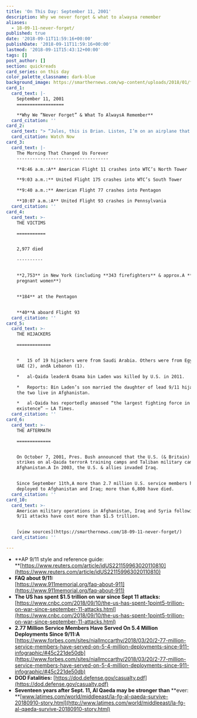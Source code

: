 ```yaml
---
title: 'On This Day: September 11, 2001'
description: Why we never forget & what to alwaysa remember
aliases:
  - 18-09-11-never-forget/
published: true
date: '2018-09-11T11:59:16+00:00'
publishDate: '2018-09-11T11:59:16+00:00'
lastmod: '2018-09-11T15:43:12+00:00'
tags: []
post_author: []
section: quickreads
card_series: on this day
color_palette_classname: dark-blue
background_image: https://smarthernews.com/wp-content/uploads/2018/01/flags-scaled.jpg
card_1:
  card_text: |-
    September 11, 2001
    ==================

    **Why We “Never Forget” & What To AlwaysA Remember**
  card_citation: ''
card_2:
  card_text: "> “Jules, this is Brian. Listen, I’m on an airplane that’s been hijacked. If things don’t go well, and it’s not looking good, I just want you to know I absolutely love you. I want you to do good, go have good times – same to my parents and everybody … and I’ll see you when you get there.”\n> \n> Brian Sweeney, United Airlines Flight 175 passenger, in a message to his wife\n\n[Watch Now](https://www.youtube.com/embed/gulhkfAjTko?enablejsapi=1&autoplay=1&rel=0)"
  card_citation: Watch Now
card_3:
  card_text: |-
    The Morning That Changed Us Forever
    -----------------------------------

    **8:46 a.m.:A** American Flight 11 crashes into WTC’s North Tower

    **9:03 a.m.:** United Flight 175 crashes into WTC’s South Tower

    **9:40 a.m.:** American Flight 77 crashes into Pentagon

    **10:07 a.m.:A** United Flight 93 crashes in Pennsylvania
  card_citation: ''
card_4:
  card_text: >-
    THE VICTIMS

    ===========


    2,977 died

    ----------


    **2,753** in New York (including **343 firefighters** & approx.A **11
    pregnant women**)


    **184** at the Pentagon


    **40**A aboard Flight 93
  card_citation: ''
card_5:
  card_text: >-
    THE HIJACKERS

    =============


    *   15 of 19 hijackers were from Saudi Arabia. Others were from Egypt (2),
    UAE (2), andA Lebanon (1).

    *   al-Qaida leaderA Osama bin Laden was killed by U.S. in 2011.

    *   Reports: Bin Laden’s son married the daughter of lead 9/11 hijacker &
    the two live in Afghanistan.

    *   al-Qaida has reportedly amassed “the largest fighting force in its
    existence” – LA Times.
  card_citation: ''
card_6:
  card_text: >-
    THE AFTERMATH

    =============


    On October 7, 2001, Pres. Bush announced that the U.S. (& Britain) began air
    strikes on al-Qaida terrorA training camps and Taliban military camps in
    Afghanistan.A In 2003, the U.S. & allies invaded Iraq.


    Since September 11th,A more than 2.7 million U.S. service members have been
    deployed to Afghanistan and Iraq; more than 6,800 have died.
  card_citation: ''
card_10:
  card_text: >-
    American military operations in Afghanistan, Iraq and Syria following the
    9/11 attacks have cost more than $1.5 trillion.


    [view sources](https://smarthernews.com/18-09-11-never-forget/)
  card_citation: ''

---
```

*   **AP 9/11 style and reference guide:  
    **[https://www.reuters.com/article/idUS221159963020110810](https://www.reuters.com/article/idUS221159963020110810)
*   **FAQ about 9/11:**  
    [https://www.911memorial.org/faq-about-911](https://www.911memorial.org/faq-about-911)
*   **The US has spent $1.5 trillion on war since Sept 11 attacks:** [https://www.cnbc.com/2018/09/10/the-us-has-spent-1point5-trillion-on-war-since-september-11-attacks.html](https://www.cnbc.com/2018/09/10/the-us-has-spent-1point5-trillion-on-war-since-september-11-attacks.html)
*   **2.77 Million Service Members Have Served On 5.4 Million Deployments Since 9/11:A**  
    [https://www.forbes.com/sites/niallmccarthy/2018/03/20/2-77-million-service-members-have-served-on-5-4-million-deployments-since-911-infographic/#45c221de50db](https://www.forbes.com/sites/niallmccarthy/2018/03/20/2-77-million-service-members-have-served-on-5-4-million-deployments-since-911-infographic/#45c221de50db)
*   **DOD Fatalities:** [https://dod.defense.gov/casualty.pdf](https://dod.defense.gov/casualty.pdf)
*   **Seventeen years after Sept. 11, Al Qaeda may be stronger than** **ever:  
    **[www.latimes.com/world/middleeast/la-fg-al-qaeda-survive-20180910-story.html](http://www.latimes.com/world/middleeast/la-fg-al-qaeda-survive-20180910-story.html)